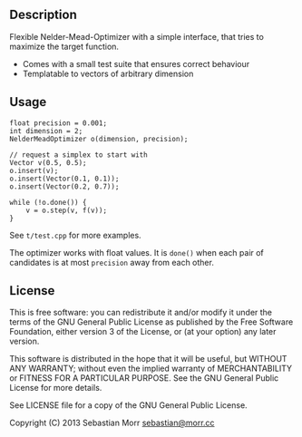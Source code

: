 Description
-----------

Flexible Nelder-Mead-Optimizer with a simple interface, that tries to maximize the target function.

- Comes with a small test suite that ensures correct behaviour
- Templatable to vectors of arbitrary dimension

Usage
-----

    float precision = 0.001;
    int dimension = 2;
    NelderMeadOptimizer o(dimension, precision);

    // request a simplex to start with
    Vector v(0.5, 0.5);
    o.insert(v);
    o.insert(Vector(0.1, 0.1));
    o.insert(Vector(0.2, 0.7));
    
    while (!o.done()) {
        v = o.step(v, f(v));
    }

See `t/test.cpp` for more examples. 

The optimizer works with float values. It is `done()` when each pair of candidates is at most `precision` away from each other.

License
-------

This is free software: you can redistribute it and/or modify it under the terms of the GNU General Public License as published by the Free Software Foundation, either version 3 of the License, or (at your option) any later version.

This software is distributed in the hope that it will be useful, but WITHOUT ANY WARRANTY; without even the implied warranty of MERCHANTABILITY or FITNESS FOR A PARTICULAR PURPOSE. See the GNU General Public License for more details.

See LICENSE file for a copy of the GNU General Public License.

Copyright (C) 2013  Sebastian Morr <sebastian@morr.cc>
